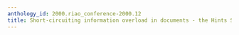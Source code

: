 ```yaml
---
anthology_id: 2000.riao_conference-2000.12
title: Short-circuiting information overload in documents - the Hints System
---
```


